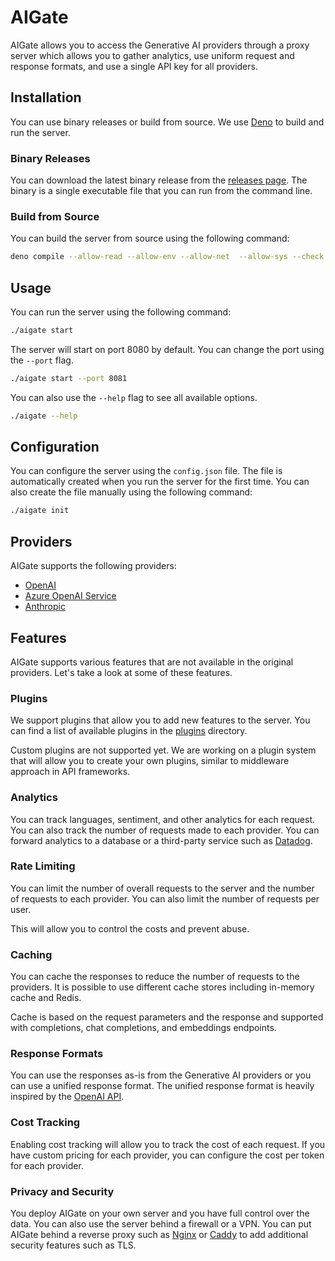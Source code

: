# AIGate

AIGate allows you to access the Generative AI providers through a proxy server
which allows you to gather analytics, use uniform request and response formats,
and use a single API key for all providers.

## Installation

You can use binary releases or build from source. We use
[Deno](https://deno.land/) to build and run the server.

### Binary Releases

You can download the latest binary release from the
[releases page](https://github.com/usesecond/aigate/releases). The binary is a
single executable file that you can run from the command line.

### Build from Source

You can build the server from source using the following command:

```bash
deno compile --allow-read --allow-env --allow-net  --allow-sys --check main.ts
```

## Usage

You can run the server using the following command:

```bash
./aigate start
```

The server will start on port 8080 by default. You can change the port using the
`--port` flag.

```bash
./aigate start --port 8081
```

You can also use the `--help` flag to see all available options.

```bash
./aigate --help
```

## Configuration

You can configure the server using the `config.json` file. The file is
automatically created when you run the server for the first time. You can also
create the file manually using the following command:

```bash
./aigate init
```

## Providers

AIGate supports the following providers:

- [OpenAI](https://openai.com/)
- [Azure OpenAI Service](https://azure.microsoft.com/en-us/products/ai-services/openai-service/)
- [Anthropic](https://www.anthropic.com/)

## Features

AIGate supports various features that are not available in the original
providers. Let's take a look at some of these features.

### Plugins

We support plugins that allow you to add new features to the server. You can
find a list of available plugins in the [plugins](/plugins) directory.

Custom plugins are not supported yet. We are working on a plugin system that
will allow you to create your own plugins, similar to middleware approach in API
frameworks.

### Analytics

You can track languages, sentiment, and other analytics for each request. You
can also track the number of requests made to each provider. You can forward
analytics to a database or a third-party service such as
[Datadog](https://www.datadoghq.com/).

### Rate Limiting

You can limit the number of overall requests to the server and the number of
requests to each provider. You can also limit the number of requests per user.

This will allow you to control the costs and prevent abuse.

### Caching

You can cache the responses to reduce the number of requests to the providers.
It is possible to use different cache stores including in-memory cache and
Redis.

Cache is based on the request parameters and the response and supported with
completions, chat completions, and embeddings endpoints.

### Response Formats

You can use the responses as-is from the Generative AI providers or you can use
a unified response format. The unified response format is heavily inspired by
the [OpenAI API](https://platform.openai.com/docs/api-reference).

### Cost Tracking

Enabling cost tracking will allow you to track the cost of each request. If you
have custom pricing for each provider, you can configure the cost per token for
each provider.

### Privacy and Security

You deploy AIGate on your own server and you have full control over the data.
You can also use the server behind a firewall or a VPN. You can put AIGate
behind a reverse proxy such as [Nginx](https://www.nginx.com/) or
[Caddy](https://caddyserver.com/) to add additional security features such as
TLS.
